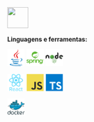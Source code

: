 <a href="https://www.linkedin.com/in/windson-donizeti-macedo/" target="_blank">
  <img src="https://i.ibb.co/Kx2GSrT/linkedin.png" width="48px" height="48px">
</a>

**Linguagens e ferramentas:**  

<p align="left">
<img src="https://raw.githubusercontent.com/devicons/devicon/master/icons/java/java-original.svg" alt="Java" width="40" height="40"/>
<img src="https://raw.githubusercontent.com/devicons/devicon/master/icons/spring/spring-original-wordmark.svg" alt="Spring Boot" width="40" height="40"/>
<img src="https://raw.githubusercontent.com/devicons/devicon/master/icons/nodejs/nodejs-original-wordmark.svg" alt="Node.js" width="40" height="40"/>
</p>

<p align="left">
<img src="https://raw.githubusercontent.com/devicons/devicon/master/icons/react/react-original-wordmark.svg" alt="React" width="40" height="40"/>
<img src="https://raw.githubusercontent.com/devicons/devicon/master/icons/javascript/javascript-original.svg" alt="JavaScript" width="40" height="40"/>
<img src="https://raw.githubusercontent.com/devicons/devicon/master/icons/typescript/typescript-original.svg" alt="TypeScript" width="40" height="40"/>
</p>

<p align="left">
<img src="https://raw.githubusercontent.com/devicons/devicon/master/icons/docker/docker-original-wordmark.svg" alt="Docker" width="40" height="40"/>
</p>
